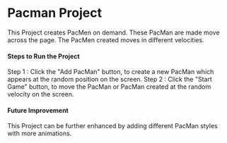 # Pacman Project
This Project creates PacMen on demand. These PacMan are made move across the page. The PacMen created moves in different velocities.

#### Steps to Run the Project
Step 1 : Click the "Add PacMan" button, to create a new PacMan which appears at the random position on the screen.
Step 2 : Click the "Start Game" button, to move the PacMan or PacMan created at the random velocity on the screen.

#### Future Improvement
This Project can be further enhanced by adding different PacMan styles with more animations.

